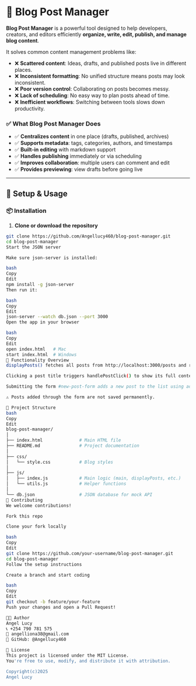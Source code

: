# 📝 Blog Post Manager

**Blog Post Manager** is a powerful tool designed to help developers, creators, and editors efficiently **organize, write, edit, publish, and manage blog content**.

It solves common content management problems like:

- ❌ **Scattered content**: Ideas, drafts, and published posts live in different places.
- ❌ **Inconsistent formatting**: No unified structure means posts may look inconsistent.
- ❌ **Poor version control**: Collaborating on posts becomes messy.
- ❌ **Lack of scheduling**: No easy way to plan posts ahead of time.
- ❌ **Inefficient workflows**: Switching between tools slows down productivity.

### ✅ What Blog Post Manager Does

- ✅ **Centralizes content** in one place (drafts, published, archives)
- ✅ **Supports metadata**: tags, categories, authors, and timestamps
- ✅ **Built-in editing** with markdown support
- ✅ **Handles publishing** immediately or via scheduling
- ✅ **Improves collaboration**: multiple users can comment and edit
- ✅ **Provides previewing**: view drafts before going live

---

## 🚀 Setup & Usage

### 📦 Installation

1. **Clone or download the repository**

```bash
git clone https://github.com/Angellucy460/blog-post-manager.git
cd blog-post-manager
Start the JSON server

Make sure json-server is installed:

bash
Copy
Edit
npm install -g json-server
Then run it:

bash
Copy
Edit
json-server --watch db.json --port 3000
Open the app in your browser

bash
Copy
Edit
open index.html   # Mac
start index.html  # Windows
🧩 Functionality Overview
displayPosts() fetches all posts from http://localhost:3000/posts and renders their titles in #post-list.

Clicking a post title triggers handlePostClick() to show its full content in #post-detail.

Submitting the form #new-post-form adds a new post to the list using addNewPostListener().

⚠️ Posts added through the form are not saved permanently.

📁 Project Structure
bash
Copy
Edit
blog-post-manager/
│
├── index.html              # Main HTML file
├── README.md               # Project documentation
│
├── css/
│   └── style.css           # Blog styles
│
├── js/
│   ├── index.js            # Main logic (main, displayPosts, etc.)
│   └── utils.js            # Helper functions
│
└── db.json                 # JSON database for mock API
🤝 Contributing
We welcome contributions!

Fork this repo

Clone your fork locally

bash
Copy
Edit
git clone https://github.com/your-username/blog-post-manager.git
cd blog-post-manager
Follow the setup instructions

Create a branch and start coding

bash
Copy
Edit
git checkout -b feature/your-feature
Push your changes and open a Pull Request!

👩‍💻 Author
Angel Lucy
📞 +254 790 781 575
📧 angelliona38@gmail.com
🔗 GitHub: @Angellucy460

📄 License
This project is licensed under the MIT License.
You're free to use, modify, and distribute it with attribution.

Copyright(c)2025
Angel Lucy